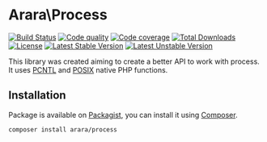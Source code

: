 # Arara\Process
[![Build Status](https://secure.travis-ci.org/Arara/Process.png)](http://travis-ci.org/Arara/Process)
[![Code quality](https://scrutinizer-ci.com/g/Arara/Process/badges/quality-score.png?s=1ff1707a244411f92bd01de4f736c44d5e8d19f0)](https://scrutinizer-ci.com/g/Arara/Process/)
[![Code coverage](https://scrutinizer-ci.com/g/Arara/Process/badges/coverage.png?s=71d920b6fa23b85fa0b50e331c8efccf9cb28ebf)](https://scrutinizer-ci.com/g/Arara/Process/)
[![Total Downloads](https://poser.pugx.org/arara/process/downloads.png)](https://packagist.org/packages/arara/process)
[![License](https://poser.pugx.org/arara/process/license.png)](https://packagist.org/packages/arara/process)
[![Latest Stable Version](https://poser.pugx.org/arara/process/v/stable.png)](https://packagist.org/packages/arara/process)
[![Latest Unstable Version](https://poser.pugx.org/arara/process/v/unstable.png)](https://packagist.org/packages/arara/process)

This library was created aiming to create a better API to work with process.
It uses [PCNTL](http://php.net/pcntl) and [POSIX](http://php.net/posix) native
PHP functions.

## Installation

Package is available on [Packagist](https://packagist.org/packages/arara/process), you can install it
using [Composer](http://getcomposer.org).

```bash
composer install arara/process
```
